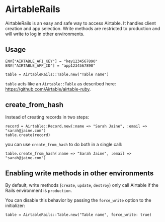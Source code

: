 # AirtableRails

AirtableRails is an easy and safe way to access Airtable.
It handles client creation and app selection.
Write methods are restricted to production and will write to log in other environments.

## Usage

    ENV["AIRTABLE_API_KEY"] = "key1234567890"
    ENV["AIRTABLE_APP_ID"] = "app1234567890"

    table = AirtableRails::Table.new("Table name")

`table` acts like an `Airtable::Table` as described here: https://github.com/Airtable/airtable-ruby.

## create_from_hash

Instead of creating records in two steps:

    record = Airtable::Record.new(:name => "Sarah Jaine", :email => "sarah@jaine.com")
    table.create(record)

you can use `create_from_hash` to do both in a single call:

    table.create_from_hash(:name => "Sarah Jaine", :email => "sarah@jaine.com")

## Enabling write methods in other environments

By default, write methods (`create`, `update`, `destroy`) only call Airtable if the Rails environment is `production`.

You can disable this behavior by passing the `force_write` option to the initializer:

    table = AirtableRails::Table.new("Table name", force_write: true)
